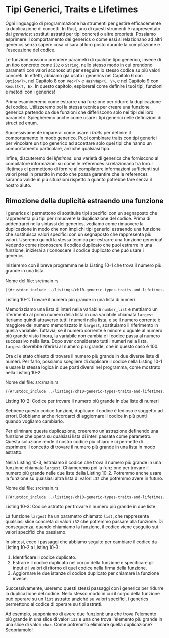 # Tipi Generici, Traits e Lifetimes

Ogni linguaggio di programmazione ha strumenti per gestire efficacemente la duplicazione
di concetti. In Rust, uno di questi strumenti è rappresentato dai *generics*: sostituti astratti per
tipi concreti o altre proprietà. Possiamo esprimere il comportamento dei generics o come essi si relazionano ad altri generics senza sapere cosa ci sarà al loro posto durante la compilazione e l'esecuzione del codice.

Le funzioni possono prendere parametri di qualche tipo generico, invece di un tipo concreto
come `i32` o `String`, nello stesso modo in cui prendono parametri con valori sconosciuti per eseguire lo stesso codice su più valori concreti. In effetti, abbiamo già usato i generics nel Capitolo 6 con `Option<T>`, nel Capitolo 8 con `Vec<T>` e `HashMap<K, V>`, e nel Capitolo 9 con `Result<T, E>`. In questo capitolo, esplorerai come definire i tuoi tipi, funzioni e metodi con i generics!

Prima esamineremo come estrarre una funzione per ridurre la duplicazione del codice. Utilizzeremo
poi la stessa tecnica per creare una funzione generica partendo da due funzioni che differiscono solo nei tipi dei loro parametri. Spiegheremo anche come usare i tipi generici nelle definizioni di struct ed enum.

Successivamente imparerai come usare i *traits* per definire il comportamento in modo generico. Puoi combinare traits con tipi generici per vincolare un tipo generico ad accettare solo quei tipi che hanno un comportamento particolare, anziché qualsiasi tipo.

Infine, discuteremo dei *lifetimes*: una varietà di generics che forniscono al compilatore informazioni su come le references si relazionano tra loro. I lifetimes ci permettono di fornire al compilatore informazioni sufficienti sui valori presi in prestito in modo che possa garantire che le references saranno valide in più situazioni rispetto a quanto potrebbe fare senza il nostro aiuto.

## Rimozione della duplicità estraendo una funzione

I generics ci permettono di sostituire tipi specifici con un segnaposto che rappresenta più tipi per rimuovere la duplicazione del codice. Prima di addentrarci nella sintassi dei generics, vediamo come rimuovere la duplicazione in modo che non implichi tipi generici estraendo una funzione che sostituisca valori specifici con un segnaposto che rappresenta più valori. Useremo quindi la stessa tecnica per estrarre una funzione generica! Vedendo come riconoscere il codice duplicato che puoi estrarre in una funzione, inizierai a riconoscere il codice duplicato che può usare i generics.

Inizieremo con il breve programma nella Listing 10-1 che trova il numero più grande in una lista.

<span class="filename">Nome del file: src/main.rs</span>

```rust
{{#rustdoc_include ../listings/ch10-generic-types-traits-and-lifetimes/listing-10-01/src/main.rs:here}}
```

<span class="caption">Listing 10-1: Trovare il numero più grande in una lista di
numeri</span>

Memorizziamo una lista di interi nella variabile `number_list` e mettiamo
un riferimento al primo numero della lista in una variabile chiamata `largest`. Iteriamo quindi
attraverso tutti i numeri nella lista, e se il numero corrente è maggiore del
numero memorizzato in `largest`, sostituiamo il riferimento in quella variabile.
Tuttavia, se il numero corrente è minore o uguale al numero più grande visto
finora, la variabile non cambia e il codice passa al numero successivo
nella lista. Dopo aver considerato tutti i numeri nella lista, `largest`
dovrebbe riferirsi al numero più grande, che in questo caso è 100.

Ora ci è stato chiesto di trovare il numero più grande in due diverse liste di
numeri. Per farlo, possiamo scegliere di duplicare il codice nella Listing 10-1 e usare
la stessa logica in due posti diversi nel programma, come mostrato nella Listing 10-2.

<span class="filename">Nome del file: src/main.rs</span>

```rust
{{#rustdoc_include ../listings/ch10-generic-types-traits-and-lifetimes/listing-10-02/src/main.rs}}
```

<span class="caption">Listing 10-2: Codice per trovare il numero più grande in
*due* liste di numeri</span>

Sebbene questo codice funzioni, duplicare il codice è tedioso e soggetto ad errori.
Dobbiamo anche ricordarci di aggiornare il codice in più punti quando vogliamo cambiarlo.

Per eliminare questa duplicazione, creeremo un'astrazione definendo una funzione
che opera su qualsiasi lista di interi passata come parametro. Questa
soluzione rende il nostro codice più chiaro e ci permette di esprimere il
concetto di trovare il numero più grande in una lista in modo astratto.

Nella Listing 10-3, estraiamo il codice che trova il numero più grande in una
funzione chiamata `largest`. Chiameremo poi la funzione per trovare il numero più
grande nelle due liste della Listing 10-2. Potremmo anche usare la funzione
su qualsiasi altra lista di valori `i32` che potremmo avere in futuro.

<span class="filename">Nome del file: src/main.rs</span>

```rust
{{#rustdoc_include ../listings/ch10-generic-types-traits-and-lifetimes/listing-10-03/src/main.rs:here}}
```

<span class="caption">Listing 10-3: Codice astratto per trovare il numero più
grande in due liste</span>

La funzione `largest` ha un parametro chiamato `list`, che rappresenta qualsiasi
slice concreta di valori `i32` che potremmo passare alla funzione. Di conseguenza,
quando chiamiamo la funzione, il codice viene eseguito sui valori specifici che passiamo.

In sintesi, ecco i passaggi che abbiamo seguito per cambiare il codice da Listing 10-2 a Listing 10-3:

1. Identificare il codice duplicato.
1. Estrarre il codice duplicato nel corpo della funzione e specificare gli
   input e i valori di ritorno di quel codice nella firma della funzione.
1. Aggiornare le due istanze di codice duplicato per chiamare la funzione invece.

Successivamente, useremo questi stessi passaggi con i generics per ridurre la duplicazione del codice.
Nello stesso modo in cui il corpo della funzione può operare su un `list` astratto anziché su valori specifici, i generics permettono al codice di operare su tipi astratti.

Ad esempio, supponiamo di avere due funzioni: una che trova l'elemento più grande in una slice di
valori `i32` e una che trova l'elemento più grande in una slice di valori `char`.
Come potremmo eliminare quella duplicazione? Scopriamolo!


